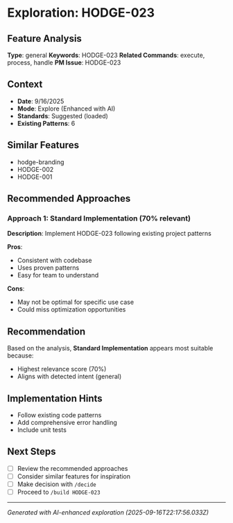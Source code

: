 # Exploration: HODGE-023

## Feature Analysis
**Type**: general
**Keywords**: HODGE-023
**Related Commands**: execute, process, handle
**PM Issue**: HODGE-023

## Context
- **Date**: 9/16/2025
- **Mode**: Explore (Enhanced with AI)
- **Standards**: Suggested (loaded)
- **Existing Patterns**: 6


## Similar Features
- hodge-branding
- HODGE-002
- HODGE-001




## Recommended Approaches


### Approach 1: Standard Implementation (70% relevant)
**Description**: Implement HODGE-023 following existing project patterns

**Pros**:
- Consistent with codebase
- Uses proven patterns
- Easy for team to understand

**Cons**:
- May not be optimal for specific use case
- Could miss optimization opportunities


## Recommendation
Based on the analysis, **Standard Implementation** appears most suitable because:
- Highest relevance score (70%)
- Aligns with detected intent (general)


## Implementation Hints
- Follow existing code patterns
- Add comprehensive error handling
- Include unit tests

## Next Steps
- [ ] Review the recommended approaches
- [ ] Consider similar features for inspiration
- [ ] Make decision with `/decide`
- [ ] Proceed to `/build HODGE-023`

---
*Generated with AI-enhanced exploration (2025-09-16T22:17:56.033Z)*
